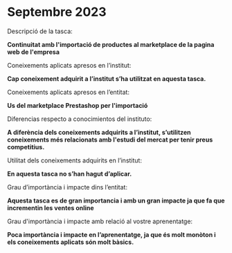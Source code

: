 # Septembre 2023

Descripció de la tasca: 

**Continuitat amb l'importació de productes al marketplace de la pagina web de l'empresa**

Coneixements aplicats apresos en l’institut:

**Cap coneixement adquirit a l’institut s’ha utilitzat en aquesta tasca.**

Coneixements aplicats apresos en l’entitat:

**Us del marketplace Prestashop per l'importació**

Diferencias respecto a conocimientos del instituto:

**A diferència dels coneixements adquirits a l’institut, s’utilitzen coneixements més relacionats amb l'estudi del mercat per tenir preus competitius.**

Utilitat dels coneixements adquirits en l’institut:

**En aquesta tasca no s’han hagut d’aplicar.**

Grau d’importància i impacte dins l’entitat:

**Aquesta tasca es de gran importancia i amb un gran impacte ja que fa que incrementin les ventes online**

Grau d'importància i impacte amb relació al vostre aprenentatge:

**Poca importància i impacte en l’aprenentatge, ja que és molt monòton i els coneixements aplicats són molt bàsics.**
